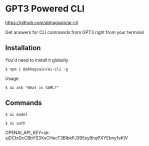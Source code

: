 GPT3 Powered CLI
================

https://github.com/abhagsain/ai-cli

Get answers for CLI commands from GPT3 right from your terminal

## Installation

You'd need to install it globally

	$ npm i @abhagsain/ai-cli -g

Usage

	$ ai ask "What is SAML?"

## Commands

	$ ai model

	$ ai auth

OPENAI_API_KEY=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